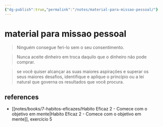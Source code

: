 ```yaml
---
{"dg-publish":true,"permalink":"/notes/material-para-missao-pessoal/"}
---
```


# material para missao pessoal

> Ninguém consegue feri-lo sem o seu consentimento.


> Nunca aceite dinheiro em troca daquilo que o dinheiro não pode comprar.

> se você quiser alcançar as suas maiores aspirações e superar os seus maiores desafios, identifique e aplique o princípio ou a lei natural que governa os resultados que você procura.


## references

- [[notes/books/7-habitos-eficazes/Habito Eficaz 2 - Comece com o objetivo em mente\|Habito Eficaz 2 - Comece com o objetivo em mente]], exercício 5